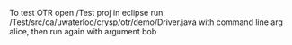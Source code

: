To test OTR
open /Test proj in eclipse
run /Test/src/ca/uwaterloo/crysp/otr/demo/Driver.java with command line arg alice, then run again with argument bob
